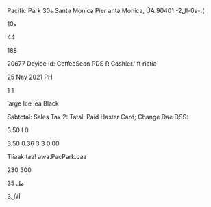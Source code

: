 Pacific Park
30ة  Santa  Monica  Pier
anta  Monica,  ŨA
90401
-2ة0-ال-،(

10ة

44

188

20677
Deyice  Id:  CeffeeSean  PDS  R
Cashier.'  ft riatia

25  Nay  2021
PH

1
1

 large  Ice  lea
 Black

Sabtctal:
Sales  Tax  2:
Tatal:
Paid  Haster  Card;
Change  Dae  DSS:

3.50  I
0

3.50
0.36
3
3
0.00

Tliaak  taa!
awa.PacPark.caa

230 300

35 مل

 3ألأل

